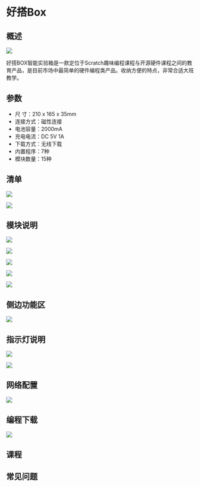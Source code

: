 # 好搭Box

## 概述

![](../.gitbook/assets/000.png) 

好搭BOX智能实验箱是一款定位于Scratch趣味编程课程与开源硬件课程之间的教育产品，是目前市场中最简单的硬件编程类产品。收纳方便的特点，非常合适大班教学。

## 参数

* 尺    寸：210 x 165 x 35mm
* 连接方式：磁性连接
* 电池容量：2000mA
* 充电电流：DC 5V 1A
* 下载方式：无线下载
* 内置程序：7种
* 模块数量：15种

## 清单

![](../.gitbook/assets/001%20%281%29.png)

![](../.gitbook/assets/002.png)

## 模块说明

![](../.gitbook/assets/003.png)

![](../.gitbook/assets/004%20%281%29.png)

![](../.gitbook/assets/005%20%281%29.png)

![](../.gitbook/assets/006.png)

![](../.gitbook/assets/007.png)

## 侧边功能区

![](../.gitbook/assets/008.png)

## 指示灯说明

![](../.gitbook/assets/009%20%281%29.png)

![](../.gitbook/assets/010.png)

## 网络配置

![](../.gitbook/assets/aaa.png)

## 编程下载

![](../.gitbook/assets/012%20%281%29.png)

## 课程

## 常见问题


